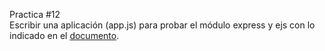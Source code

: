 Practica #12   
Escribir una aplicación (app.js) para probar el módulo express y ejs con lo indicado en el [documento](https://docs.google.com/document/d/11WnWhuy92hhCSjjyhLZQfD8KSy8TtiBapa4yrp47-YM/edit).